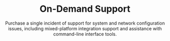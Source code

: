 ---
sort_key: 23
layout: "sku"
id: on-demand-support-incident
title: "On-Demand Support"
heading: "On-Demand Support"
subtitle: "Purchase a single incident of support for system and network configuration issues, including mixed-platform integration support and assistance with command-line interface tools."
category: "On-Demand Support"
category_description: "Technical support at on-demand rates."
features:
 - feature: "Professional support for a single request. " - feature: "Free call out within service area."
price: "179"
unit: "incident"
---